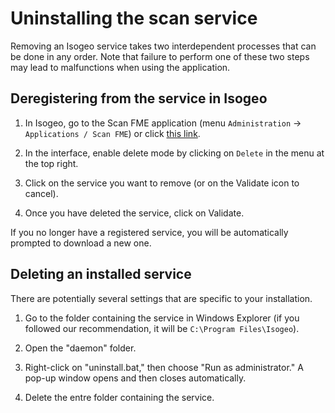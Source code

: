 # Uninstalling the scan service

Removing an Isogeo service takes two interdependent processes that can be done in any order. Note that failure to perform one of these two steps may lead to malfunctions when using the application.

## Deregistering from the service in Isogeo

1. In Isogeo, go to the Scan FME application (menu `Administration` → `Applications / Scan FME`) or click [this link](https://app.isogeo.com/admin/isogeo-worker).

2. In the interface, enable delete mode by clicking on `Delete` in the menu at the top right.

3. Click on the service you want to remove (or on the Validate icon to cancel).

4. Once you have deleted the service, click on Validate.

If you no longer have a registered service, you will be automatically prompted to download a new one.

## Deleting an installed service

There are potentially several settings that are specific to your installation.

1. Go to the folder containing the service in Windows Explorer (if you followed our recommendation, it will be `C:\Program Files\Isogeo`).

2. Open the "daemon" folder.

3. Right-click on "uninstall.bat," then choose "Run as administrator." A pop-up window opens and then closes automatically.

4. Delete the entre folder containing the service.
